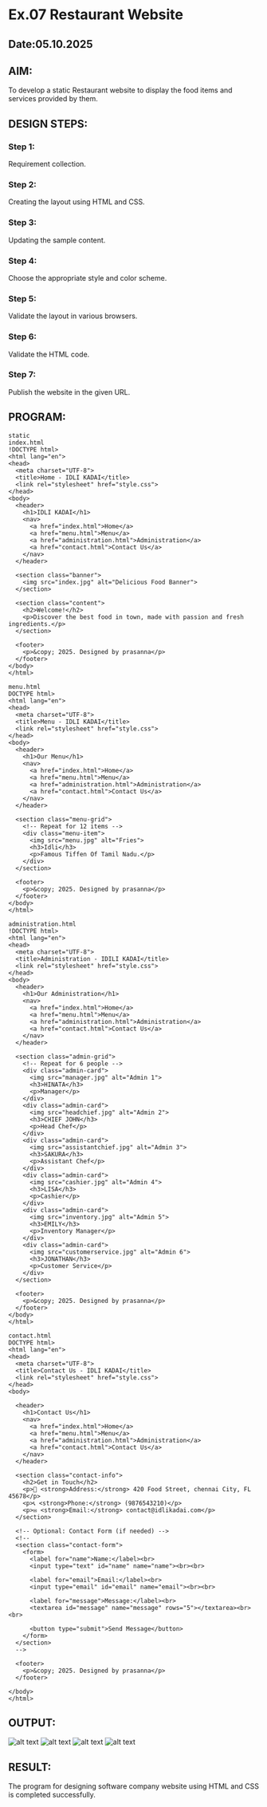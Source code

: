 # Ex.07 Restaurant Website
## Date:05.10.2025

## AIM:
To develop a static Restaurant website to display the food items and services provided by them.

## DESIGN STEPS:

### Step 1:
Requirement collection.

### Step 2:
Creating the layout using HTML and CSS.

### Step 3:
Updating the sample content.

### Step 4:
Choose the appropriate style and color scheme.

### Step 5:
Validate the layout in various browsers.

### Step 6:
Validate the HTML code.

### Step 7:
Publish the website in the given URL.

## PROGRAM:
```
static
index.html
!DOCTYPE html>
<html lang="en">
<head>
  <meta charset="UTF-8">
  <title>Home - IDLI KADAI</title>
  <link rel="stylesheet" href="style.css">
</head>
<body>
  <header>
    <h1>IDLI KADAI</h1>
    <nav>
      <a href="index.html">Home</a>
      <a href="menu.html">Menu</a>
      <a href="administration.html">Administration</a>
      <a href="contact.html">Contact Us</a>
    </nav>
  </header>

  <section class="banner">
    <img src="index.jpg" alt="Delicious Food Banner">
  </section>

  <section class="content">
    <h2>Welcome!</h2>
    <p>Discover the best food in town, made with passion and fresh ingredients.</p>
  </section>

  <footer>
    <p>&copy; 2025. Designed by prasanna</p>
  </footer>
</body>
</html>

menu.html
DOCTYPE html>
<html lang="en">
<head>
  <meta charset="UTF-8">
  <title>Menu - IDLI KADAI</title>
  <link rel="stylesheet" href="style.css">
</head>
<body>
  <header>
    <h1>Our Menu</h1>
    <nav>
      <a href="index.html">Home</a>
      <a href="menu.html">Menu</a>
      <a href="administration.html">Administration</a>
      <a href="contact.html">Contact Us</a>
    </nav>
  </header>

  <section class="menu-grid">
    <!-- Repeat for 12 items -->
    <div class="menu-item">
      <img src="menu.jpg" alt="Fries">
      <h3>Idli</h3>
      <p>Famous Tiffen Of Tamil Nadu.</p>
    </div>
  </section>

  <footer>
    <p>&copy; 2025. Designed by prasanna</p>
  </footer>
</body>
</html>

administration.html
!DOCTYPE html>
<html lang="en">
<head>
  <meta charset="UTF-8">
  <title>Administration - IDILI KADAI</title>
  <link rel="stylesheet" href="style.css">
</head>
<body>
  <header>
    <h1>Our Administration</h1>
    <nav>
      <a href="index.html">Home</a>
      <a href="menu.html">Menu</a>
      <a href="administration.html">Administration</a>
      <a href="contact.html">Contact Us</a>
    </nav>
  </header>

  <section class="admin-grid">
    <!-- Repeat for 6 people -->
    <div class="admin-card">
      <img src="manager.jpg" alt="Admin 1">
      <h3>HINATA</h3>
      <p>Manager</p>
    </div>
    <div class="admin-card">
      <img src="headchief.jpg" alt="Admin 2">
      <h3>CHIEF JOHN</h3>
      <p>Head Chef</p>
    </div>
    <div class="admin-card">
      <img src="assistantchief.jpg" alt="Admin 3">
      <h3>SAKURA</h3>
      <p>Assistant Chef</p>
    </div>
    <div class="admin-card">
      <img src="cashier.jpg" alt="Admin 4">
      <h3>LISA</h3>
      <p>Cashier</p>
    </div>
    <div class="admin-card">
      <img src="inventory.jpg" alt="Admin 5">
      <h3>EMILY</h3>
      <p>Inventory Manager</p>
    </div>
    <div class="admin-card">
      <img src="customerservice.jpg" alt="Admin 6">
      <h3>JONATHAN</h3>
      <p>Customer Service</p>
    </div>
  </section>

  <footer>
    <p>&copy; 2025. Designed by prasanna</p>
  </footer>
</body>
</html>

contact.html
DOCTYPE html>
<html lang="en">
<head>
  <meta charset="UTF-8">
  <title>Contact Us - IDLI KADAI</title>
  <link rel="stylesheet" href="style.css">
</head>
<body>

  <header>
    <h1>Contact Us</h1>
    <nav>
      <a href="index.html">Home</a>
      <a href="menu.html">Menu</a>
      <a href="administration.html">Administration</a>
      <a href="contact.html">Contact Us</a>
    </nav>
  </header>

  <section class="contact-info">
    <h2>Get in Touch</h2>
    <p>📍 <strong>Address:</strong> 420 Food Street, chennai City, FL 45678</p>
    <p>📞 <strong>Phone:</strong> (9876543210)</p>
    <p>✉ <strong>Email:</strong> contact@idlikadai.com</p>
  </section>

  <!-- Optional: Contact Form (if needed) -->
  <!--
  <section class="contact-form">
    <form>
      <label for="name">Name:</label><br>
      <input type="text" id="name" name="name"><br><br>

      <label for="email">Email:</label><br>
      <input type="email" id="email" name="email"><br><br>

      <label for="message">Message:</label><br>
      <textarea id="message" name="message" rows="5"></textarea><br><br>

      <button type="submit">Send Message</button>
    </form>
  </section>
  -->

  <footer>
    <p>&copy; 2025. Designed by prasanna</p>
  </footer>

</body>
</html>

```

## OUTPUT:
![alt text](image-3.png)
![alt text](image.png)
![alt text](image-1.png)
![alt text](image-2.png)
## RESULT:
The program for designing software company website using HTML and CSS is completed successfully.
